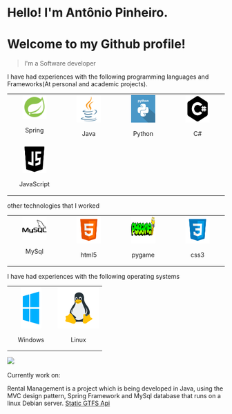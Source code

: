 # Hello! I'm Antônio Pinheiro.
# Welcome to my Github profile!
> I'm a Software developer

I have had experiences with the following programming languages and Frameworks(At personal and academic projects).

<table>
  <tbody>
    <tr valign="top">
            <td width="25%" align="center">
        <img height="30%" width="50%" src="/svg/spring.png">
            <p>Spring</p>
            </td>
      <td width="25%" align="center">
        <img height="64px" width="50%" src="/svg/java.svg">
            <p>Java</p>
            </td>
      <td width="25%" align="center">
        <img height="64px" width="50%" src="/svg/python.svg">
            <p>Python</p>
           </td>
      <td width="25%" align="center">
        <img height="64px" width="50%" src="/svg/c.svg">
          <p>C#</p>
            </td>
    </tr>
    <td width="25%" align="center">
        <img height="64px" width="50%" src="/svg/js.svg">
          <p>JavaScript</p>
            </td>
    </tr>
    
  </tbody>
</table>


other technologies that I worked

<table>
  <tbody>
    <tr valign="top">
            <td width="25%" align="center">
        <img height="30%" width="50%" src="/svg/mysql.svg">
            <p>MySql</p>
            </td>
      <td width="25%" align="center">
        <img height="64px" width="50%" src="/svg/html5.svg">
            <p>html5</p>
            </td>
      <td width="25%" align="center">
        <img height="64px" width="50%" src="/svg/pygame.png">
            <p>pygame</p>
           </td>
      <td width="25%" align="center">
        <img height="64px" width="50%" src="/svg/css3.svg">
          <p>css3</p>
           </td>
        </tr>
    
  </tbody>
</table>



I have had experiences with the following operating systems

<table>
  <tbody>
    <tr valign="top">
            <td width="50%" align="center">
        <img height="96px" width="50%" src="/svg/windows.svg">
            <p>Windows</p>
            </td>
            <td width="50%" align="center">
        <img height="96px" width="100%" src="/svg/linux.png">
            <p>Linux</p>
           </td>
           </tr>
    
  </tbody>
</table>

![](header.png)

Currently work on:

Rental Management is a project which is being developed in Java, using the MVC design pattern, Spring Framework and MySql database that runs on a linux Debian server.
[Static GTFS Api](https://github.com/antonio-pinheiro/reantal-management)
